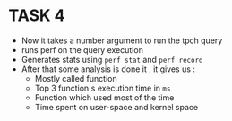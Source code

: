 # TASK 4
- Now it takes a number argument to run the tpch query
- runs perf on the query execution
- Generates stats using `perf stat` and `perf record`
- After that some analysis is done it , it gives us : 
    - Mostly called function
    - Top 3 function's execution time in `ms`
    - Function which used most of the time
    - Time spent on user-space and kernel space